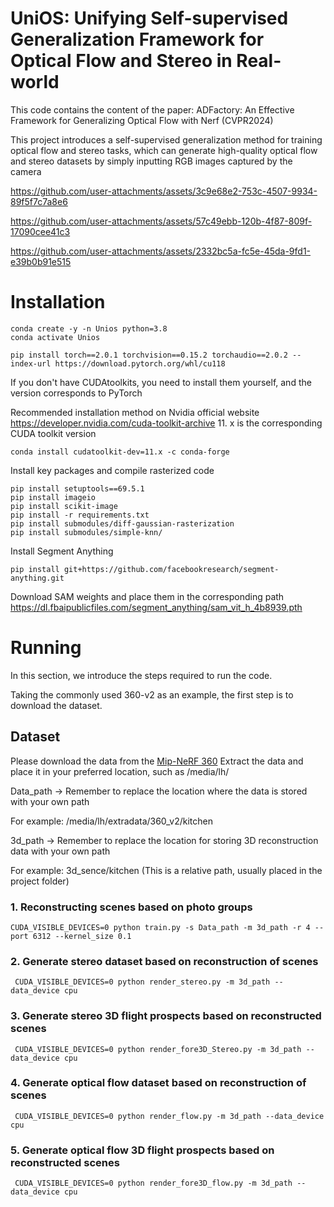 #  UniOS: Unifying Self-supervised Generalization Framework for Optical Flow and Stereo in Real-world

This code contains the content of the paper: ADFactory: An Effective Framework for Generalizing Optical Flow with Nerf (CVPR2024)

This project introduces a self-supervised generalization method for training optical flow and stereo tasks, which can generate high-quality optical flow and stereo datasets by simply inputting RGB images captured by the camera

https://github.com/user-attachments/assets/3c9e68e2-753c-4507-9934-89f5f7c7a8e6


https://github.com/user-attachments/assets/57c49ebb-120b-4f87-809f-17090cee41c3



https://github.com/user-attachments/assets/2332bc5a-fc5e-45da-9fd1-e39b0b91e515




# Installation
```
conda create -y -n Unios python=3.8
conda activate Unios 

pip install torch==2.0.1 torchvision==0.15.2 torchaudio==2.0.2 --index-url https://download.pytorch.org/whl/cu118
```
If you don't have CUDAtoolkits, you need to install them yourself, and the version corresponds to PyTorch

Recommended installation method on Nvidia official website  https://developer.nvidia.com/cuda-toolkit-archive
11. x is the corresponding CUDA toolkit version
```
conda install cudatoolkit-dev=11.x -c conda-forge  
```
Install key packages and compile rasterized code
```
pip install setuptools==69.5.1
pip install imageio
pip install scikit-image
pip install -r requirements.txt
pip install submodules/diff-gaussian-rasterization
pip install submodules/simple-knn/
```

Install Segment Anything
```
pip install git+https://github.com/facebookresearch/segment-anything.git
```
Download SAM weights and place them in the corresponding path
https://dl.fbaipublicfiles.com/segment_anything/sam_vit_h_4b8939.pth

# Running 

In this section, we introduce the steps required to run the code.

Taking the commonly used 360-v2 as an example, the first step is to download the dataset.
## Dataset
Please download the data from the [Mip-NeRF 360](https://jonbarron.info/mipnerf360/) Extract the data and place it in your preferred location, such as /media/lh/


Data_path -> Remember to replace the location where the data is stored with your own path

For example:  /media/lh/extradata/360_v2/kitchen

3d_path -> Remember to replace the location for storing 3D reconstruction data with your own path

For example:  3d_sence/kitchen (This is a relative path, usually placed in the project folder)

### 1. Reconstructing scenes based on photo groups
```
CUDA_VISIBLE_DEVICES=0 python train.py -s Data_path -m 3d_path -r 4 --port 6312 --kernel_size 0.1
```
### 2. Generate stereo dataset based on reconstruction of scenes
```
 CUDA_VISIBLE_DEVICES=0 python render_stereo.py -m 3d_path --data_device cpu
```
### 3. Generate stereo 3D flight prospects based on reconstructed scenes
```
 CUDA_VISIBLE_DEVICES=0 python render_fore3D_Stereo.py -m 3d_path --data_device cpu
```

### 4. Generate optical flow dataset based on reconstruction of scenes
```
 CUDA_VISIBLE_DEVICES=0 python render_flow.py -m 3d_path --data_device cpu
```
### 5. Generate optical flow 3D flight prospects based on reconstructed scenes
```
 CUDA_VISIBLE_DEVICES=0 python render_fore3D_flow.py -m 3d_path --data_device cpu
```
